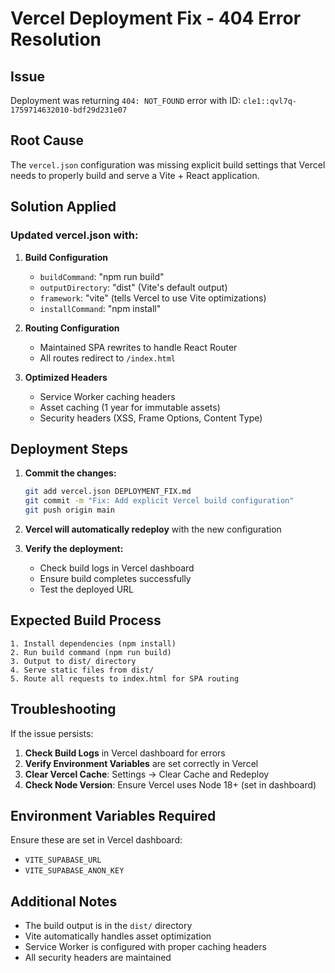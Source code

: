 # Vercel Deployment Fix - 404 Error Resolution

## Issue
Deployment was returning `404: NOT_FOUND` error with ID: `cle1::qvl7q-1759714632010-bdf29d231e07`

## Root Cause
The `vercel.json` configuration was missing explicit build settings that Vercel needs to properly build and serve a Vite + React application.

## Solution Applied

### Updated vercel.json with:
1. **Build Configuration**
   - `buildCommand`: "npm run build"
   - `outputDirectory`: "dist" (Vite's default output)
   - `framework`: "vite" (tells Vercel to use Vite optimizations)
   - `installCommand`: "npm install"

2. **Routing Configuration**
   - Maintained SPA rewrites to handle React Router
   - All routes redirect to `/index.html`

3. **Optimized Headers**
   - Service Worker caching headers
   - Asset caching (1 year for immutable assets)
   - Security headers (XSS, Frame Options, Content Type)

## Deployment Steps

1. **Commit the changes:**
   ```bash
   git add vercel.json DEPLOYMENT_FIX.md
   git commit -m "Fix: Add explicit Vercel build configuration"
   git push origin main
   ```

2. **Vercel will automatically redeploy** with the new configuration

3. **Verify the deployment:**
   - Check build logs in Vercel dashboard
   - Ensure build completes successfully
   - Test the deployed URL

## Expected Build Process

```
1. Install dependencies (npm install)
2. Run build command (npm run build)
3. Output to dist/ directory
4. Serve static files from dist/
5. Route all requests to index.html for SPA routing
```

## Troubleshooting

If the issue persists:

1. **Check Build Logs** in Vercel dashboard for errors
2. **Verify Environment Variables** are set correctly in Vercel
3. **Clear Vercel Cache**: Settings → Clear Cache and Redeploy
4. **Check Node Version**: Ensure Vercel uses Node 18+ (set in dashboard)

## Environment Variables Required

Ensure these are set in Vercel dashboard:
- `VITE_SUPABASE_URL`
- `VITE_SUPABASE_ANON_KEY`

## Additional Notes

- The build output is in the `dist/` directory
- Vite automatically handles asset optimization
- Service Worker is configured with proper caching headers
- All security headers are maintained
